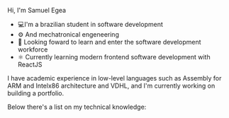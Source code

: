 Hi, I'm Samuel Egea

- 💻I'm a brazilian student in software development
- ⚙ And mechatronical engeneering
- 👀 Looking foward to learn and enter the software development workforce
- ⚛️ Currently learning modern frontend software development with ReactJS

I have academic experience in low-level languages such as Assembly for ARM and Intelx86 architecture and VDHL, and I'm currently working on building a portfolio.

Below there's a list on my technical knowledge:

